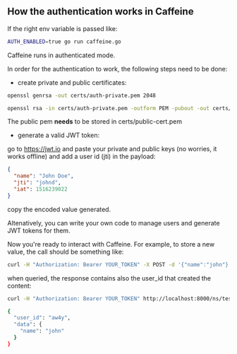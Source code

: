 ## How the authentication works in Caffeine


If the right env variable is passed like:

```sh
AUTH_ENABLED=true go run caffeine.go
```

Caffeine runs in authenticated mode.

In order for the authentication to work, the following steps need to be done:

* create private and public certificates:

```sh
openssl genrsa -out certs/auth-private.pem 2048

openssl rsa -in certs/auth-private.pem -outform PEM -pubout -out certs/public-cert.pem
```

The public pem **needs** to be stored in certs/public-cert.pem

* generate a valid JWT token:

go to https://jwt.io and paste your private and public keys (no worries, it works offline) and add a user id (jti) in the payload:

```json
{
  "name": "John Doe",
  "jti": "johnd",
  "iat": 1516239022
}
```

copy the encoded value generated.

Altenatively, you can write your own code to manage users and generate JWT tokens for them.

Now you're ready to interact with Caffeine. For example, to store a new value, the call should be something like:


```sh
curl -H "Authorization: Bearer YOUR_TOKEN" -X POST -d '{"name":"john"}' http://localhost:8000/ns/test/1
```

when queried, the response contains also the user_id that created the content:

```sh
curl -H "Authorization: Bearer YOUR_TOKEN" http://localhost:8000/ns/test/1

{
  "user_id": "aw4y",
  "data": {
    "name": "john"
  }
}
```

